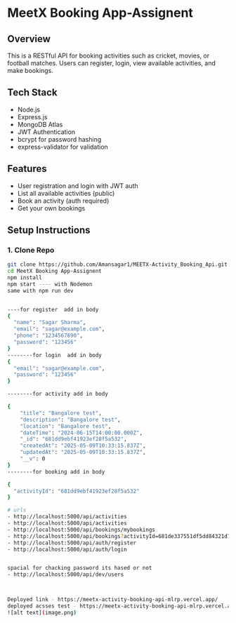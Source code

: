 # MeetX Booking App-Assignent

## Overview
This is a RESTful API for booking activities such as cricket, movies, or football matches. Users can register, login, view available activities, and make bookings.

## Tech Stack
- Node.js
- Express.js
- MongoDB Atlas
- JWT Authentication
- bcrypt for password hashing
- express-validator for validation

## Features
- User registration and login with JWT auth
- List all available activities (public)
- Book an activity (auth required)
- Get your own bookings

## Setup Instructions

### 1. Clone Repo
```bash
git clone https://github.com/Amansagar1/MEETX-Activity_Booking_Api.git
cd MeetX Booking App-Assignent
npm install
npm start ---- with Nodemon
same with npm run dev


----for register  add in body 
{
  "name": "Sagar Sharma",
  "email": "sagar@example.com",
  "phone": "1234567890",
  "password": "123456"
}
--------for login  add in body 
{
  "email": "sagar@example.com",
  "password": "123456"
}

--------for activity add in body 

{
    "title": "Bangalore test",
    "description": "Bangalore test",
    "location": "Bangalore test",
    "dateTime": "2024-06-15T14:00:00.000Z",
    "_id": "681dd9ebf41923ef28f5a532",
    "createdAt": "2025-05-09T10:33:15.837Z",
    "updatedAt": "2025-05-09T10:33:15.837Z",
    "__v": 0
}
--------for booking add in body 

{
  "activityId": "681dd9ebf41923ef28f5a532"
}

# urls
- http://localhost:5000/api/activities
- http://localhost:5000/api/activities
- http://localhost:5000/api/bookings/mybookings
- http://localhost:5000/api/bookings?activityId=681de337551df5dd84321d7e
- http://localhost:5000/api/auth/register
- http://localhost:5000/api/auth/login


spacial for chacking password its hased or not 
- http://localhost:5000/api/dev/users



Deployed link - https://meetx-activity-booking-api-mlrp.vercel.app/
deployed acsses test - https://meetx-activity-booking-api-mlrp.vercel.app/api/activities
![alt text](image.png)